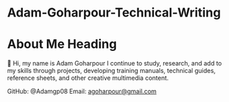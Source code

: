 # Adam-Goharpour-Technical-Writing
About Me
Heading
=======
👋 Hi, my name is Adam Goharpour
I continue to study, research, and add to my skills through projects, developing training manuals, technical guides, reference sheets, and other creative multimedia content.



GitHub: @Adamgp08
Email: agoharpour@gmail.com
